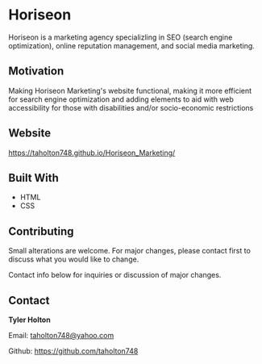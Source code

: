 # Horiseon

Horiseon is a marketing agency specializling in SEO (search engine optimization), online reputation management, and social media marketing.

## Motivation

Making Horiseon Marketing's website functional, making it more efficient for search engine optimization and adding elements to aid with web accessibility for those with disabilities and/or socio-economic restrictions

## Website

https://taholton748.github.io/Horiseon_Marketing/

## Built With
* HTML
* CSS

## Contributing

Small alterations are welcome. For major changes, please contact first to discuss what you would like to change.

Contact info below for inquiries or discussion of major changes.

## Contact

<strong>Tyler Holton</strong>

Email: taholton748@yahoo.com

Github: https://github.com/taholton748
